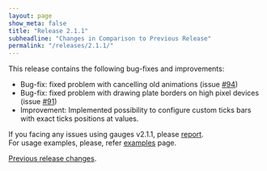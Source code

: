 ```yaml
---
layout: page
show_meta: false
title: "Release 2.1.1"
subheadline: "Changes in Comparison to Previous Release"
permalink: "/releases/2.1.1/"
---
```


This release contains the following bug-fixes and improvements:

 - Bug-fix: fixed problem with cancelling old animations (issue [#94](https://github.com/Mikhus/canvas-gauges/issues/94))
 - Bug-fix: fixed problem with drawing plate borders on high pixel devices (issue [#91](https://github.com/Mikhus/canvas-gauges/issues/91))
 - Improvement: Implemented possibility to configure custom ticks bars with exact ticks positions at values.

If you facing any issues using gauges v2.1.1, please [report](https://github.com/Mikhus/canvas-gauges/issues).  
For usage examples, please, refer [examples]({{site.url}}/documentation/examples/) page.

[Previous release changes]({{site.url}}/releases/2.1.0/).
